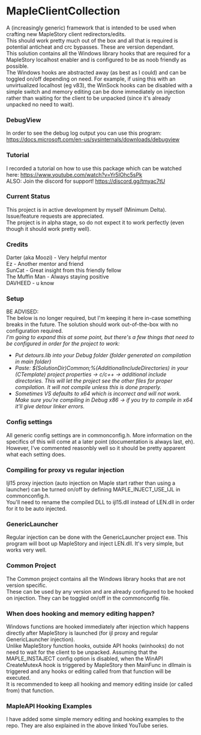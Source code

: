 # MapleClientCollection

A (increasingly generic) framework that is intended to be used when crafting new MapleStory client redirectors/edits.  
This should work pretty much out of the box and all that is required is potential anticheat and crc bypasses. These are version dependant.  
This solution contains all the Windows library hooks that are required for a MapleStory localhost enabler and is configured to be as noob friendly as possible.  
The Windows hooks are abstracted away (as best as I could) and can be toggled on/off depending on need. For example, if using this with an unvirtualized localhost (eg v83), the WinSock hooks can be disabled with a simple switch and memory editing can be done immediately on injection rather than waiting for the client to be unpacked (since it's already unpacked no need to wait).

### DebugView
In order to see the debug log output you can use this program: https://docs.microsoft.com/en-us/sysinternals/downloads/debugview

### Tutorial
I recorded a tutorial on how to use this package which can be watched here: https://www.youtube.com/watch?v=Yr5IOhc5sPk  
ALSO: Join the discord for support! https://discord.gg/tmyac7tU

### Current Status
This project is in active development by myself (Minimum Delta). Issue/feature requests are appreciated.  
The project is in alpha stage, so do not expect it to work perfectly (even though it should work pretty well).  

### Credits
Darter (aka Moozi) 	- Very helpful mentor  
Ez					- Another mentor and friend  
SunCat				- Great insight from this friendly fellow  
The Muffin Man		- Always staying positive  
DAVHEED				- u know 

### Setup
BE ADVISED:  
The below is no longer required, but I'm keeping it here in-case something breaks in the future. The solution should work out-of-the-box with no configuration required.  
_I'm going to expand this at some point, but there's a few things that need to be configured in order for the project to work:_  
* _Put detours.lib into your Debug folder (folder generated on compilation in main folder)_
* _Paste: $(SolutionDir)Common;%(AdditionalIncludeDirectories) in your (CTemplate) project properties -> c/c++ -> additional include directories. This will let the project see the other files for proper compilation. It will not compile unless this is done properly._
* _Sometimes VS defaults to x64 which is incorrect and will not work. Make sure you're compiling in Debug x86 -> if you try to compile in x64 it'll give detour linker errors._

### Config settings
All generic config settings are in commonconfig.h. More information on the specifics of this will come at a later point (documentation is always last, eh). However, I've commented reasonbly well so it should be pretty apparent what each setting does.

### Compiling for proxy vs regular injection
Ijl15 proxy injection (auto injection on Maple start rather than using a launcher) can be turned on/off by defining MAPLE_INJECT_USE_IJL in commonconfig.h.  
You'll need to rename the compiled DLL to ijl15.dll instead of LEN.dll in order for it to be auto injected.

### GenericLauncher
Regular injection can be done with the GenericLauncher project exe. This program will boot up MapleStory and inject LEN.dll. It's very simple, but works very well.

### Common Project
The Common project contains all the Windows library hooks that are not version specific.  
These can be used by any version and are already configured to be hooked on injection. They can be toggled on/off in the commonconfig file.

### When does hooking and memory editing happen?
Windows functions are hooked immediately after injection which happens directly after MapleStory is launched (for ijl proxy and regular GenericLauncher injection).  
Unlike MapleStory function hooks, outside API hooks (winhooks) do not need to wait for the client to be unpacked. Assuming that the MAPLE_INSTAJECT config option is disabled, when the WinAPI CreateMutexA hook is triggered by MapleStory then MainFunc in dllmain is triggered and any hooks or editing called from that function will be executed.  
It is recommended to keep all hooking and memory editing inside (or called from) that function.

### MapleAPI Hooking Examples
I have added some simple memory editing and hooking examples to the repo. They are also explained in the above linked YouTube series.









